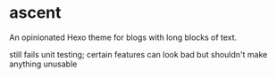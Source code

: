 # ascent

An opinionated Hexo theme for blogs with long blocks of text.

still fails unit testing; certain features can look bad but shouldn't make anything unusable
